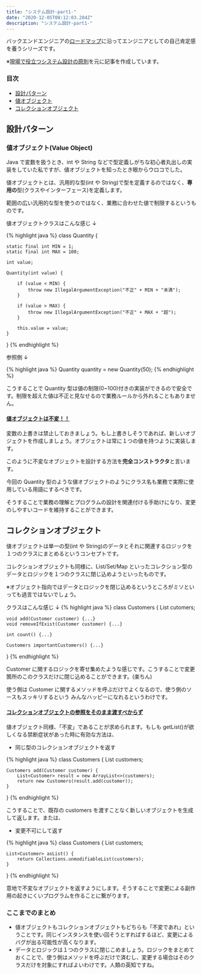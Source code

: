 ```yaml
---
title: "システム設計-part1-"
date: "2020-12-05T08:12:03.284Z"
description: "システム設計-part1-"
---
```


バックエンドエンジニアの[ロードマップ][ロードマップ]に沿ってエンジニアとしての自己肯定感を養うシリーズです。

※[現場で役立つシステム設計の原則][現場で役立つシステム設計の原則]を元に記事を作成しています。

### 目次

- [設計パターン](#設計パターン)
- [値オブジェクト](#値オブジェクト)
- [コレクションオブジェクト](#コレクションオブジェクト)

## 設計パターン

### 値オブジェクト(Value Object)

Java で変数を扱うとき、int や String などで型定義しがちな初心者丸出しの実装をしていた私ですが、値オブジェクトを知ったとき眼からウロコでした。

値オブジェクトとは、汎用的な型(int や String)で型を定義するのではなく、**専用の**型(クラスやインターフェース)を定義します。

範囲の広い汎用的な型を使うのではなく、業務に合わせた値で制限するというものです。

値オブジェクトクラスはこんな感じ ↓

{% highlight java %}
class Quantity {

    static final int MIN = 1;
    static final int MAX = 100;

    int value;

    Quantity(int value) {

    	if (value < MIN) {
    		throw new IllegalArgumentException("不正" + MIN + "未満");
    	}

    	if (value > MAX) {
    		throw new IllegalArgumentException("不正" + MAX + "超");
    	}

    	this.value = value;
    }

}
{% endhighlight %}

参照側 ↓

{% highlight java %}
Quantity quantity = new Quantity(50);
{% endhighlight %}

こうすることで Quantity 型は値の制限(0~100)付きの実装ができるので安全です。制限を超えた値は不正と見なせるので業務ルールから外れることもありません。

#### <u>値オブジェクトは不変！！</u>

変数の上書きは禁止しておきましょう。もし上書きしそうであれば、新しいオブジェクトを作成しましょう。オブジェクトは常に１つの値を持つように実装します。

このように不変なオブジェクトを設計する方法を**完全コンストラクタ**と言います。

今回の Quantity 型のような値オブジェクトのようにクラス名も業務で実際に使用している用語にするべきです。

そうすることで業務の理解とプログラムの設計を関連付ける手助けになり、変更のしやすいコードを維持することができます。

## コレクションオブジェクト

値オブジェクトは単一の型(int や String)のデータとそれに関連するロジックを１つのクラスにまとめるというコンセプトです。

コレクションオブジェクトも同様に、List/Set/Map といったコレクション型のデータとロジックを１つのクラスに閉じ込めようといったものです。

※オブジェクト指向ではデータとロジックを閉じ込めるというところがミソといっても過言ではないでしょう。

クラスはこんな感じ ↓
{% highlight java %}
class Customers {
List<Customer> cutomers;

    void add(Customer customer) {...}
    void removeIfExist(Customer customer) {...}

    int count() {...}

    Customers importantCustomers() {...}

}
{% endhighlight %}

Customer に関するロジックを寄せ集めたような感じです。こうすることで変更箇所のこのクラスだけに閉じ込めることができます。(楽ちん)

使う側は Customer に関するメソッドを呼ぶだけでよくなるので、使う側のソースもスッキリするという
みんなハッピーになれるというわけです。

#### <u>コレクションオブジェクトの参照をそのまま渡すべからず</u>

値オブジェクト同様、「不変」であることが求められます。もしも getList()が欲しくなる禁断症状があった時に有効な方法は、

- 同じ型のコレクションオブジェクトを返す

{% highlight java %}
class Customers {
List<Customer> customers;

    Customers add(Customer customer) {
    	List<Customer> result = new ArrayList<>(customers);
    	return new Customers(result.add(customer));
    }

}
{% endhighlight %}

こうすることで、既存の customers を渡すことなく新しいオブジェクトを生成して返します。または、

- 変更不可にして返す

{% highlight java %}
class Customers {
List<Customer> customers;

    List<Customer> asList() {
    	return Collections.unmodifiableList(customers);
    }

}
{% endhighlight %}

意地で不変なオブジェクトを返すようにします。そうすることで変更による副作用の起きにくいプログラムを作ることに繋がります。

### ここまでのまとめ

- 値オブジェクトもコレクションオブジェクトもどちらも「不変であれ」ということです。同じインスタンスを使い回そうとすればするほど、変更によるバグが出る可能性が高くなります。
- データとロジックは１つのクラスに閉じこめましょう。ロジックをまとめておくことで、使う側はメソッドを呼ぶだけで済むし、変更する場合はそのクラスだけを対象にすればよいわけです。人類の英知ですね。

[ロードマップ]: https://github.com/kamranahmedse/developer-roadmap#back-end-roadmap
[現場で役立つシステム設計の原則]: https://www.amazon.co.jp/%E7%8F%BE%E5%A0%B4%E3%81%A7%E5%BD%B9%E7%AB%8B%E3%81%A4%E3%82%B7%E3%82%B9%E3%83%86%E3%83%A0%E8%A8%AD%E8%A8%88%E3%81%AE%E5%8E%9F%E5%89%87-%E5%A4%89%E6%9B%B4%E3%82%92%E6%A5%BD%E3%81%A7%E5%AE%89%E5%85%A8%E3%81%AB%E3%81%99%E3%82%8B%E3%82%AA%E3%83%96%E3%82%B8%E3%82%A7%E3%82%AF%E3%83%88%E6%8C%87%E5%90%91%E3%81%AE%E5%AE%9F%E8%B7%B5%E6%8A%80%E6%B3%95-%E5%A2%97%E7%94%B0-%E4%BA%A8/dp/477419087X
